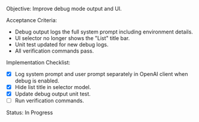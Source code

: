Objective: Improve debug mode output and UI.

Acceptance Criteria:
- Debug output logs the full system prompt including environment details.
- UI selector no longer shows the "List" title bar.
- Unit test updated for new debug logs.
- All verification commands pass.

Implementation Checklist:
- [x] Log system prompt and user prompt separately in OpenAI client when debug is enabled.
- [x] Hide list title in selector model.
- [x] Update debug output unit test.
- [ ] Run verification commands.

Status: In Progress
